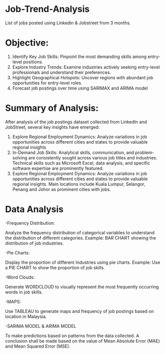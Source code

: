 # Job-Trend-Analysis

List of jobs posted using Linkedin & Jobstreet from 3 months.

# Objective:

1. Identify Key Job Skills: Pinpoint the most demanding skills among entry-level positions.
2. Explore Industry Trends: Examine industries actively seeking entry-level professionals and understand their preferences.
3. Highlight Geographical Hotspots: Uncover regions with abundant job opportunities for entry-level roles.
4. Forecast job postings over time using SARIMAX and ARIMA model

# Summary of Analysis:
After analysis of the job postings dataset collected from LinkedIn and JobStreet, several key insights have emerged:

1. Explore Regional Employment Dynamics: Analyze variations in job opportunities across different cities and states to provide valuable regional insights
2. In-Demand Job Skills: Analytical skills, communication, and problem-solving are consistently sought across various job titles and industries. Technical skills such as Microsoft Excel, data analysis, and specific software expertise are prominently featured.
3. Explore Regional Employment Dynamics: Analyze variations in job opportunities across different cities and states to provide valuable regional insights. Main locations include Kuala Lumpur, Selangor, Penang and Johor as prominent cities with jobs.


# Data Analysis

-Frequency Distribution: 

Analyze the frequency distribution of categorical variables to understand the distribution of different categories.
Example: BAR CHART showing the distribution of job industries.

-Pie Charts:

Display the proportion of different Industries using pie charts.
Example: Use a PIE CHART to show the proportion of job skills.

-Word Clouds:

Generate WORDCLOUD to visually represent the most frequently occurring words in job skills.

-MAPS:

Use TABLEAU to generate maps and frequency of job postings based on location in Malaysia.

-SARIMA MODEL & ARIMA MODEL

To make predictions based on patterns from the data collected. A conclusion shall be made based on the value of Mean Absolute Error (MAE) and Mean Squared Error (MSE). 



